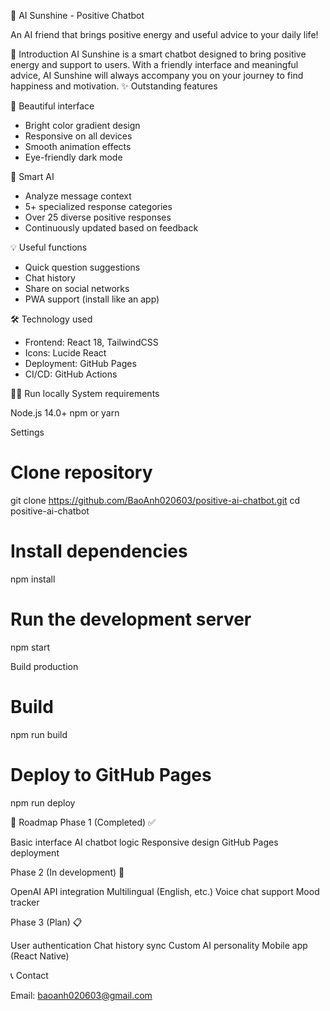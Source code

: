 🌟 AI Sunshine - Positive Chatbot

An AI friend that brings positive energy and useful advice to your daily life!

📖 Introduction
AI Sunshine is a smart chatbot designed to bring positive energy and support to users. With a friendly interface and meaningful advice, AI Sunshine will always accompany you on your journey to find happiness and motivation.
✨ Outstanding features

🎨 Beautiful interface
- Bright color gradient design
- Responsive on all devices
- Smooth animation effects
- Eye-friendly dark mode

🤖 Smart AI

- Analyze message context
- 5+ specialized response categories
- Over 25 diverse positive responses
- Continuously updated based on feedback

💡 Useful functions

- Quick question suggestions
- Chat history
- Share on social networks
- PWA support (install like an app)

🛠️ Technology used

- Frontend: React 18, TailwindCSS
- Icons: Lucide React
- Deployment: GitHub Pages
- CI/CD: GitHub Actions

🏃‍♂️ Run locally
System requirements

Node.js 14.0+
npm or yarn

Settings
# Clone repository
git clone https://github.com/BaoAnh020603/positive-ai-chatbot.git
cd positive-ai-chatbot

# Install dependencies
npm install

# Run the development server
npm start

Build production
# Build
npm run build

# Deploy to GitHub Pages
npm run deploy

🎯 Roadmap
Phase 1 (Completed) ✅

Basic interface
AI chatbot logic
Responsive design
GitHub Pages deployment

Phase 2 (In development) 🚧

OpenAI API integration
Multilingual (English, etc.)
Voice chat support
Mood tracker

Phase 3 (Plan) 📋

User authentication
Chat history sync
Custom AI personality
Mobile app (React Native)

📞 Contact

Email: baoanh020603@gmail.com
